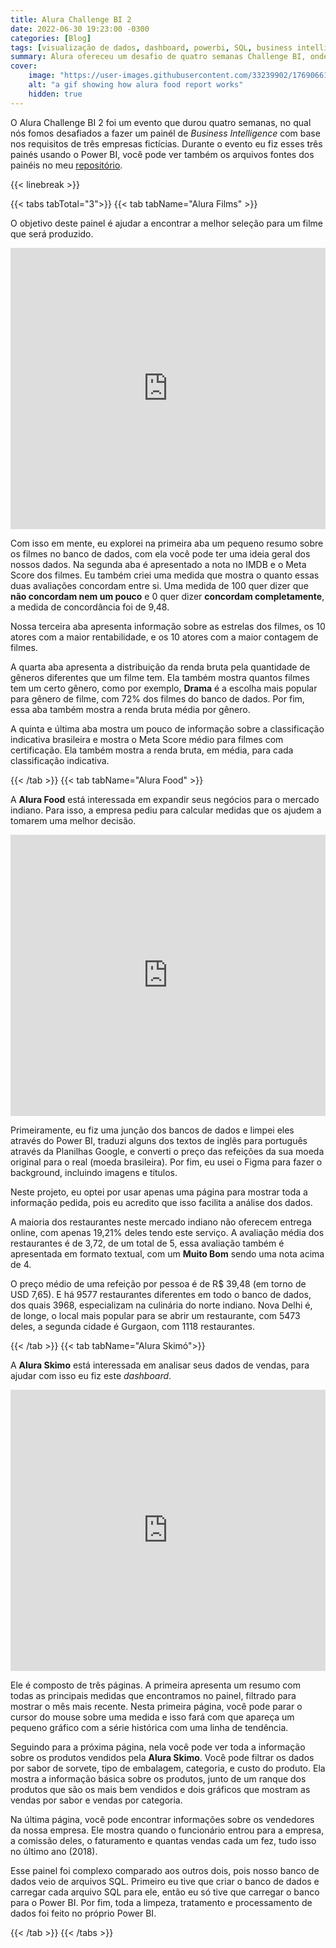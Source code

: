 ```yaml
---
title: Alura Challenge BI 2
date: 2022-06-30 19:23:00 -0300
categories: [Blog]
tags: [visualização de dados, dashboard, powerbi, SQL, business intelligence]
summary: Alura ofereceu um desafio de quatro semanas Challenge BI, onde os participantes precisavam fazer 3 dashboards
cover:
    image: "https://user-images.githubusercontent.com/33239902/176906617-80e0a1c3-3b3a-4f26-9ee1-2747ba1e00e1.gif#vitrinedev"
    alt: "a gif showing how alura food report works"
    hidden: true
---
```


O Alura Challenge BI 2 foi um evento que durou quatro semanas, no qual nós fomos desafiados a fazer um painél de _Business Intelligence_ com base nos requisitos de três empresas fictícias. Durante o evento eu fiz esses três painés usando o Power BI, você pode ver também os arquivos fontes dos painéis no meu [repositório](https://github.com/devmedeiros/Alura-Challenge-BI-2).

{{< linebreak >}}

{{< tabs tabTotal="3">}}
{{< tab tabName="Alura Films" >}}

<p>O objetivo deste painel é ajudar a encontrar a melhor seleção para um filme que será produzido.</p>

<iframe title="Relatório Alura Films" width="100%" height="450" src="https://app.powerbi.com/view?r=eyJrIjoiZTllNjE2ZTQtNjdkMy00OGI4LTllNTAtM2RhNGE2YWU4YmZlIiwidCI6IjI2ZjA4NzIyLTFjOWUtNGVkZS1iN2VkLThhMmI3N2ZmM2Q5YyJ9&pageName=ReportSection11c983afd307f2fa2f9a" frameborder="0" allowFullScreen="true"></iframe>

<p>Com isso em mente, eu explorei na primeira aba um pequeno resumo sobre os filmes no banco de dados, com ela você pode ter uma ideia geral dos nossos dados. Na segunda aba é apresentado a nota no IMDB e o Meta Score dos filmes. Eu também criei uma medida que mostra o quanto essas duas avaliações concordam entre si. Uma medida de 100 quer dizer que <strong>não concordam nem um pouco</strong> e 0 quer dizer <strong>concordam completamente</strong>, a medida de concordância foi de 9,48.</p>
<p>Nossa terceira aba apresenta informação sobre as estrelas dos filmes, os 10 atores com a maior rentabilidade, e os 10 atores com a maior contagem de filmes.</p>
<p>A quarta aba apresenta a distribuição da renda bruta pela quantidade de gêneros diferentes que um filme tem. Ela também mostra quantos filmes tem um certo gênero, como por exemplo, <strong>Drama</strong> é a escolha mais popular para gênero de filme, com 72% dos filmes do banco de dados. Por fim, essa aba também mostra a renda bruta média por gênero.</p>
<p>A quinta e última aba mostra um pouco de informação sobre a classificação indicativa brasileira e mostra o Meta Score médio para filmes com certificação. Ela também mostra a renda bruta, em média, para cada classificação indicativa.</p>

{{< /tab >}}
{{< tab tabName="Alura Food" >}}

<p>A <strong>Alura Food</strong> está interessada em expandir seus negócios para o mercado indiano. Para isso, a empresa pediu para calcular medidas que os ajudem a tomarem uma melhor decisão.</p>

<iframe title="Relatório Alura Food" width="100%" height="450" src="https://app.powerbi.com/view?r=eyJrIjoiNGEzMTQzMGYtNzFhNC00YjcyLThiMDMtMGE2YTMzMDRhODFiIiwidCI6IjI2ZjA4NzIyLTFjOWUtNGVkZS1iN2VkLThhMmI3N2ZmM2Q5YyJ9&pageName=ReportSection" frameborder="0" allowFullScreen="true"></iframe>

<p>Primeiramente, eu fiz uma junção dos bancos de dados e limpei eles através do Power BI, traduzi alguns dos textos de inglês para português através da Planilhas Google, e converti o preço das refeições da sua moeda original para o real (moeda brasileira). Por fim, eu usei o Figma para fazer o background, incluindo imagens e títulos.</p>
<p>Neste projeto, eu optei por usar apenas uma página para mostrar toda a informação pedida, pois eu acredito que isso facilita a análise dos dados.</p>
<p>A maioria dos restaurantes neste mercado indiano não oferecem entrega online, com apenas 19,21% deles tendo este serviço. A avaliação média dos restaurantes é de 3,72, de um total de 5, essa avaliação também é apresentada em formato textual, com um <strong>Muito Bom</strong> sendo uma nota acima de 4.</p>
<p>O preço médio de uma refeição por pessoa é de R$ 39,48 (em torno de USD 7,65). E há 9577 restaurantes diferentes em todo o banco de dados, dos quais 3968, especializam na culinária do norte indiano. Nova Delhi é, de longe, o local mais popular para se abrir um restaurante, com 5473 deles, a segunda cidade é Gurgaon, com 1118 restaurantes.</p>

{{< /tab >}}
{{< tab tabName="Alura Skimó">}}

<p>A <strong>Alura Skimo</strong> está interessada em analisar seus dados de vendas, para ajudar com isso eu fiz este <i>dashboard</i>.</p>

<iframe title="Relatório Alura Food" width="100%" height="450" src="https://app.powerbi.com/view?r=eyJrIjoiNTllYjJmODItYzQxNC00ZmEzLTk5ZGMtZDgzNzY2NDM2ZGMxIiwidCI6IjI2ZjA4NzIyLTFjOWUtNGVkZS1iN2VkLThhMmI3N2ZmM2Q5YyJ9" frameborder="0" allowFullScreen="true"></iframe>

<p>Ele é composto de três páginas. A primeira apresenta um resumo com todas as principais medidas que encontramos no painel, filtrado para mostrar o mês mais recente. Nesta primeira página, você pode parar o cursor do mouse sobre uma medida e isso fará com que apareça um pequeno gráfico com a série histórica com uma linha de tendência.</p>
<p>Seguindo para a próxima página, nela você pode ver toda a informação sobre os produtos vendidos pela <strong>Alura Skimo</strong>. Você pode filtrar os dados por sabor de sorvete, tipo de embalagem, categoria, e custo do produto. Ela mostra a informação básica sobre os produtos, junto de um ranque dos produtos que são os mais bem vendidos e dois gráficos que mostram as vendas por sabor e vendas por categoria.</p>
<p>Na última página, você pode encontrar informações sobre os vendedores da nossa empresa. Ele mostra quando o funcionário entrou para a empresa, a comissão deles, o faturamento e quantas vendas cada um fez, tudo isso no último ano (2018).</p>
<p>Esse painel foi complexo comparado aos outros dois, pois nosso banco de dados veio de arquivos SQL. Primeiro eu tive que criar o banco de dados e carregar cada arquivo SQL para ele, então eu só tive que carregar o banco para o Power BI. Por fim, toda a limpeza, tratamento e processamento de dados foi feito no próprio Power BI.</p>

{{< /tab >}}
{{< /tabs >}}